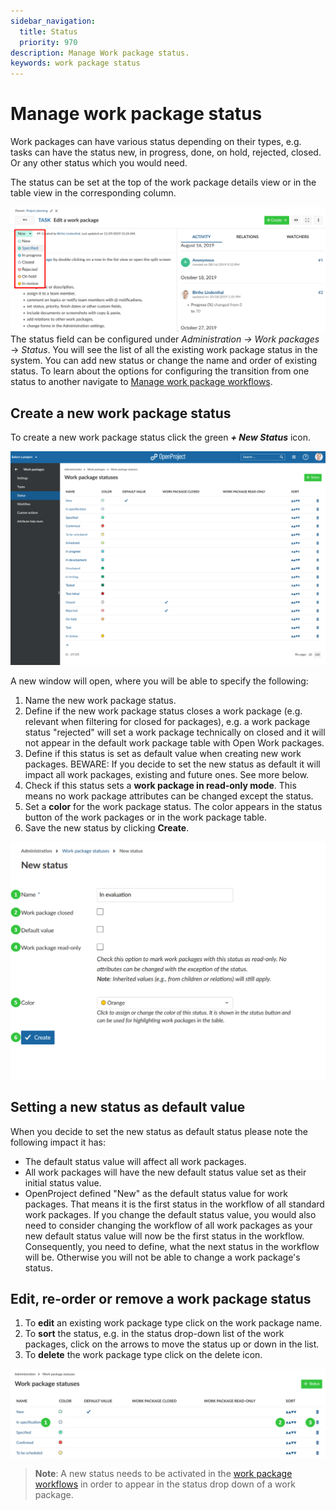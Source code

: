 ```yaml
---
sidebar_navigation:
  title: Status
  priority: 970
description: Manage Work package status.
keywords: work package status
---
```


# Manage work package status

Work packages can have various status depending on their types, e.g. tasks can have the status new, in progress, done, on hold, rejected, closed. Or any other status which you would need.

The status can be set at the top of the work package details view or in the table view in the corresponding column.

![Sys-admin-work-package-status](Sys-admin-work-package-status.png)The status field can be configured under *Administration ->* *Work packages* -> *Status*. You will see the list of all the existing work package status in the system. You can add new status or change the name and order of existing status. 
To learn about the options for configuring the transition from one status to another navigate to [Manage work package workflows](../work-package-workflows).

## Create a new work package status

To create a new work package status click the green ***+ New Status*** icon. 

![work package status](image-20200211142716298.png)

A new window will open, where you will be able to specify the following:

1. Name the new work package status.
2. Define if the new work package status closes a work package (e.g. relevant when filtering for closed for packages), e.g. a work package status "rejected" will set a work package technically on closed and it will not appear in the default work package table with Open Work packages.
3. Define if this status is set as default value when creating new work packages. BEWARE: If you decide to set the new status as default it will impact all work packages, existing and future ones. See more below.
4. Check if this status sets a **work package in read-only mode**. This means no work package attributes can be changed except the status.
5. Set a **color** for the work package status. The color appears in the status button of the work packages or in the work package table.
6. Save the new status by clicking **Create**.

![Sys-admin-work-package-new-status](Sys-admin-work-package-new-status.png)

## Setting a new status as default value

When you decide to set the new status as default status please note the following impact it has:

- The default status value will affect all work packages.
- All work packages will have the new default status value set as their initial status value.
- OpenProject defined "New" as the default status value for work packages. That means it is the first status in the workflow of all standard work packages. If you change the default status value, you would also need to consider changing the workflow of all work packages as your new default status value will now be the first status in the workflow. Consequently, you need to define, what the next status in the workflow will be. Otherwise you will not be able to change a work package's status.

## Edit, re-order or remove a work package status

1. To **edit** an existing work package type click on the work package name. 
2. To **sort** the status, e.g. in the status drop-down list of the work packages, click on the arrows to move the status up or down in the list.
3. To **delete** the work package type click on the delete icon.

![Sys-admin-edit-work-package-status](Sys-admin-edit-work-package-status.png)

> **Note**: A new status needs to be activated in the [work package workflows](../work-package-workflows) in order to appear in the status drop down of a work package.
